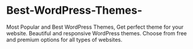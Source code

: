 # Best-WordPress-Themes-
Most Popular and Best WordPress Themes, Get perfect theme for your website. Beautiful and responsive WordPress themes. Choose from free and premium options for all types of websites.
